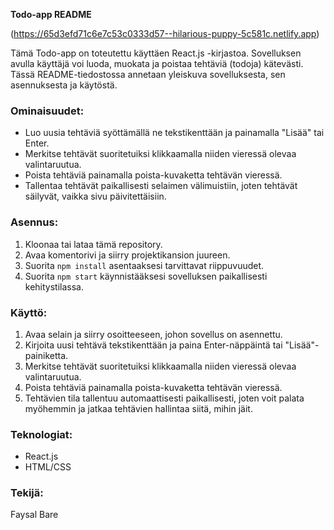 **Todo-app README**


(https://65d3efd71c6e7c53c0333d57--hilarious-puppy-5c581c.netlify.app)

Tämä Todo-app on toteutettu käyttäen React.js -kirjastoa. Sovelluksen avulla käyttäjä voi luoda, muokata ja poistaa tehtäviä (todoja) kätevästi. Tässä README-tiedostossa annetaan yleiskuva sovelluksesta, sen asennuksesta ja käytöstä.

### Ominaisuudet:

- Luo uusia tehtäviä syöttämällä ne tekstikenttään ja painamalla "Lisää" tai Enter.
- Merkitse tehtävät suoritetuiksi klikkaamalla niiden vieressä olevaa valintaruutua.
- Poista tehtäviä painamalla poista-kuvaketta tehtävän vieressä.
- Tallentaa tehtävät paikallisesti selaimen välimuistiin, joten tehtävät säilyvät, vaikka sivu päivitettäisiin.

### Asennus:

1. Kloonaa tai lataa tämä repository.
2. Avaa komentorivi ja siirry projektikansion juureen.
3. Suorita `npm install` asentaaksesi tarvittavat riippuvuudet.
4. Suorita `npm start` käynnistääksesi sovelluksen paikallisesti kehitystilassa.

### Käyttö:

1. Avaa selain ja siirry osoitteeseen, johon sovellus on asennettu.
2. Kirjoita uusi tehtävä tekstikenttään ja paina Enter-näppäintä tai "Lisää"-painiketta.
3. Merkitse tehtävät suoritetuiksi klikkaamalla niiden vieressä olevaa valintaruutua.
4. Poista tehtäviä painamalla poista-kuvaketta tehtävän vieressä.
5. Tehtävien tila tallentuu automaattisesti paikallisesti, joten voit palata myöhemmin ja jatkaa tehtävien hallintaa siitä, mihin jäit.

### Teknologiat:

- React.js
- HTML/CSS


### Tekijä:

Faysal Bare

